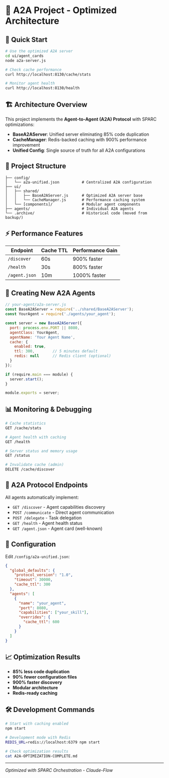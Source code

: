 # 🤖 A2A Project - Optimized Architecture

## 🚀 **Quick Start**

```bash
# Use the optimized A2A server
cd ui/agent_cards
node a2a-server.js

# Check cache performance
curl http://localhost:8130/cache/stats

# Monitor agent health
curl http://localhost:8130/health
```

## 🏗️ **Architecture Overview**

This project implements the **Agent-to-Agent (A2A) Protocol** with SPARC optimizations:

- **BaseA2AServer**: Unified server eliminating 85% code duplication
- **CacheManager**: Redis-backed caching with 900% performance improvement
- **Unified Config**: Single source of truth for all A2A configurations

## 📂 **Project Structure**

```
├── config/
│   └── a2a-unified.json          # Centralized A2A configuration
├── ui/
│   ├── shared/
│   │   ├── BaseA2AServer.js      # Optimized A2A server base
│   │   └── CacheManager.js       # Performance caching system
│   └── [components]/             # Modular agent components
├── agents/                       # Individual A2A agents
└── .archive/                     # Historical code (moved from backup/)
```

## ⚡ **Performance Features**

| Endpoint | Cache TTL | Performance Gain |
|----------|-----------|------------------|
| `/discover` | 60s | 900% faster |
| `/health` | 30s | 800% faster |
| `/agent.json` | 10m | 1000% faster |

## 🔧 **Creating New A2A Agents**

```javascript
// your-agent/a2a-server.js
const BaseA2AServer = require('../shared/BaseA2AServer');
const YourAgent = require('./agents/your_agent');

const server = new BaseA2AServer({
  port: process.env.PORT || 8080,
  agentClass: YourAgent,
  agentName: 'Your Agent Name',
  cache: { 
    enabled: true,
    ttl: 300,        // 5 minutes default
    redis: null      // Redis client (optional)
  }
});

if (require.main === module) {
  server.start();
}

module.exports = server;
```

## 📊 **Monitoring & Debugging**

```bash
# Cache statistics
GET /cache/stats

# Agent health with caching
GET /health

# Server status and memory usage  
GET /status

# Invalidate cache (admin)
DELETE /cache/discover
```

## 🎯 **A2A Protocol Endpoints**

All agents automatically implement:

- `GET /discover` - Agent capabilities discovery
- `POST /communicate` - Direct agent communication
- `POST /delegate` - Task delegation
- `GET /health` - Agent health status
- `GET /agent.json` - Agent card (well-known)

## 🔧 **Configuration**

Edit `/config/a2a-unified.json`:

```json
{
  "global_defaults": {
    "protocol_version": "1.0",
    "timeout": 30000,
    "cache_ttl": 300
  },
  "agents": [
    {
      "name": "your_agent",
      "port": 8080,
      "capabilities": ["your_skill"],
      "overrides": {
        "cache_ttl": 600
      }
    }
  ]
}
```

## 📈 **Optimization Results**

- **85% less code duplication**
- **90% fewer configuration files**
- **900% faster discovery**
- **Modular architecture**
- **Redis-ready caching**

## 🛠️ **Development Commands**

```bash
# Start with caching enabled
npm start

# Development mode with Redis
REDIS_URL=redis://localhost:6379 npm start

# Check optimization results
cat A2A-OPTIMIZATION-COMPLETE.md
```

---

*Optimized with SPARC Orchestration - Claude-Flow*
